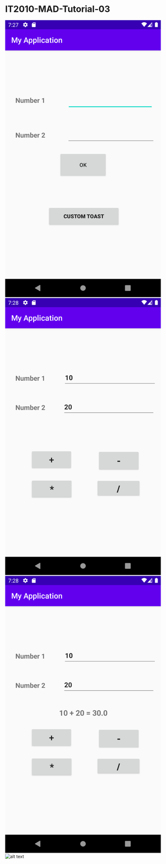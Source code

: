 # IT2010-MAD-Tutorial-03

![alt text](https://github.com/rivinduchamath/IT2010-MAD-Tutorial-03/blob/master/screeshot/Screenshot_1597240673.png)
![alt text](https://github.com/rivinduchamath/IT2010-MAD-Tutorial-03/blob/master/screeshot/Screenshot_1597240687.png)
![alt text](https://github.com/rivinduchamath/IT2010-MAD-Tutorial-03/blob/master/screeshot/Screenshot_1597240691.png)
![alt text]()
